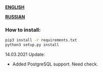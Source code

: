 [**ENGLISH**](https://github.com/dvjdjvu/hdbpp/blob/master/README_ENGLISH.md)

[**RUSSIAN**](https://github.com/dvjdjvu/hdbpp/blob/master/README_RUSSIAN.md)

### How to install:

```bash
pip3 install -r requirements.txt
python3 setup.py install
```

14.03.2021 Update:
+ Added PostgreSQL support. Need check.
